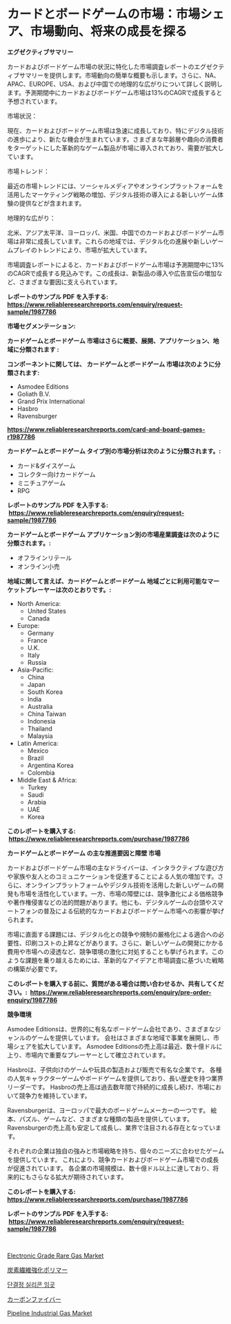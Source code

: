 <p><h1>カードとボードゲームの市場：市場シェア、市場動向、将来の成長を探る</h1></p><p><strong>エグゼクティブサマリー</strong></p>
<p><p>カードおよびボードゲーム市場の状況に特化した市場調査レポートのエグゼクティブサマリーを提供します。市場動向の簡単な概要も示します。さらに、NA、APAC、EUROPE、USA、および中国での地理的な広がりについて詳しく説明します。予測期間中にカードおよびボードゲーム市場は13%のCAGRで成長すると予想されています。</p><p>市場状況：</p><p>現在、カードおよびボードゲーム市場は急速に成長しており、特にデジタル技術の進歩により、新たな機会が生まれています。さまざまな年齢層や趣向の消費者をターゲットにした革新的なゲーム製品が市場に導入されており、需要が拡大しています。</p><p>市場トレンド：</p><p>最近の市場トレンドには、ソーシャルメディアやオンラインプラットフォームを活用したマーケティング戦略の増加、デジタル技術の導入による新しいゲーム体験の提供などが含まれます。</p><p>地理的な広がり：</p><p>北米、アジア太平洋、ヨーロッパ、米国、中国でのカードおよびボードゲーム市場は非常に成長しています。これらの地域では、デジタル化の進展や新しいゲームプレイのトレンドにより、市場が拡大しています。</p><p>市場調査レポートによると、カードおよびボードゲーム市場は予測期間中に13%のCAGRで成長する見込みです。この成長は、新製品の導入や広告宣伝の増加など、さまざまな要因に支えられています。</p></p>
<p><strong>レポートのサンプル PDF を入手する: <a href="https://www.reliableresearchreports.com/enquiry/request-sample/1987786">https://www.reliableresearchreports.com/enquiry/request-sample/1987786</a></strong></p>
<p><strong>市場セグメンテーション:</strong></p>
<p><strong> カードゲームとボードゲーム 市場はさらに概要、展開、アプリケーション、地域に分類されます :</strong></p>
<p><strong>コンポーネントに関しては、 カードゲームとボードゲーム 市場は次のように分類されます: &nbsp;</strong></p>
<p><ul><li>Asmodee Editions</li><li>Goliath B.V.</li><li>Grand Prix International</li><li>Hasbro</li><li>Ravensburger</li></ul></p>
<p><strong><a href="https://www.reliableresearchreports.com/card-and-board-games-r1987786">https://www.reliableresearchreports.com/card-and-board-games-r1987786</a></strong></p>
<p><strong> カードゲームとボードゲーム タイプ別の市場分析は次のように分類されます。:</strong></p>
<p><ul><li>カード&ダイスゲーム</li><li>コレクター向けカードゲーム</li><li>ミニチュアゲーム</li><li>RPG</li></ul></p>
<p><strong>レポートのサンプル PDF を入手する: &nbsp;<a href="https://www.reliableresearchreports.com/enquiry/request-sample/1987786">https://www.reliableresearchreports.com/enquiry/request-sample/1987786</a></strong></p>
<p><strong> カードゲームとボードゲーム アプリケーション別の市場産業調査は次のように分類されます。:</strong></p>
<p><ul><li>オフラインリテール</li><li>オンライン小売</li></ul></p>
<p><strong>地域に関して言えば、カードゲームとボードゲーム 地域ごとに利用可能なマーケットプレーヤーは次のとおりです。:</strong></p>
<p><ul>
    <li>
        North America:
        <ul>
            <li>United States</li>
            <li>Canada</li>
        </ul>
    </li>
    <li>
        Europe:
        <ul>
            <li>Germany</li>
            <li>France</li>
            <li>U.K.</li>
            <li>Italy</li>
            <li>Russia</li>
        </ul>
    </li>
    <li>
        Asia-Pacific:
        <ul>
            <li>China</li>
            <li>Japan</li>
            <li>South Korea</li>
            <li>India</li>
            <li>Australia</li>
            <li>China Taiwan</li>
            <li>Indonesia</li>
            <li>Thailand</li>
            <li>Malaysia</li>
        </ul>
    </li>
    <li>
        Latin America:
        <ul>
            <li>Mexico</li>
            <li>Brazil</li>
            <li>Argentina Korea</li>
            <li>Colombia</li>
        </ul>
    </li>
    <li>
        Middle East & Africa:
        <ul>
            <li>Turkey</li>
            <li>Saudi</li>
            <li>Arabia</li>
            <li>UAE</li>
            <li>Korea</li>
        </ul>
    </li>
    </ul></p>
<p><strong>このレポートを購入する: &nbsp;<a href="https://www.reliableresearchreports.com/purchase/1987786">https://www.reliableresearchreports.com/purchase/1987786</a></strong></p>
<p><strong>カードゲームとボードゲーム の主な推進要因と障壁 市場</strong></p>
<p><p>カードおよびボードゲーム市場の主なドライバーは、インタラクティブな遊び方や家族や友人とのコミュニケーションを促進することによる人気の増加です。さらに、オンラインプラットフォームやデジタル技術を活用した新しいゲームの開発も市場を活性化しています。一方、市場の障壁には、競争激化による価格競争や著作権侵害などの法的問題があります。他にも、デジタルゲームの台頭やスマートフォンの普及による伝統的なカードおよびボードゲーム市場への影響が挙げられます。</p><p>市場に直面する課題には、デジタル化との競争や規制の厳格化による適合への必要性、印刷コストの上昇などがあります。さらに、新しいゲームの開発にかかる費用や市場への浸透など、競争環境の激化に対処することも挙げられます。このような課題を乗り越えるためには、革新的なアイデアと市場調査に基づいた戦略の構築が必要です。</p></p>
<p><strong>このレポートを購入する前に、質問がある場合は問い合わせるか、共有してください。:&nbsp; <a href="https://www.reliableresearchreports.com/enquiry/pre-order-enquiry/1987786">https://www.reliableresearchreports.com/enquiry/pre-order-enquiry/1987786</a></strong></p>
<p><strong>競争環境</strong></p>
<p><p>Asmodee Editionsは、世界的に有名なボードゲーム会社であり、さまざまなジャンルのゲームを提供しています。 会社はさまざまな地域で事業を展開し、市場シェアを拡大しています。 Asmodee Editionsの売上高は最近、数十億ドルに上り、市場内で重要なプレーヤーとして確立されています。</p><p>Hasbroは、子供向けのゲームや玩具の製造および販売で有名な企業です。 各種の人気キャラクターゲームやボードゲームを提供しており、長い歴史を持つ業界リーダーです。 Hasbroの売上高は過去数年間で持続的に成長し続け、市場において競争力を維持しています。</p><p>Ravensburgerは、ヨーロッパで最大のボードゲームメーカーの一つです。 絵本、パズル、ゲームなど、さまざまな種類の製品を提供しています。 Ravensburgerの売上高も安定して成長し、業界で注目される存在となっています。</p><p>それぞれの企業は独自の強みと市場戦略を持ち、個々のニーズに合わせたゲームを提供しています。 これにより、競争カードおよびボードゲーム市場での成長が促進されています。 各企業の市場規模は、数十億ドル以上に達しており、将来的にもさらなる拡大が期待されています。</p></p>
<p><strong>このレポートを購入する: &nbsp; <a href="https://www.reliableresearchreports.com/purchase/1987786">https://www.reliableresearchreports.com/purchase/1987786</a></strong></p>
<p><strong>レポートのサンプル PDF を入手する: &nbsp;<a href="https://www.reliableresearchreports.com/enquiry/request-sample/1987786">https://www.reliableresearchreports.com/enquiry/request-sample/1987786</a></strong><strong></strong></p>
<p>&nbsp;</p>
<p><p><a href="https://issuu.com/reportprime-2/docs/electronic-grade-rare-gas-market-size-2030.pptx">Electronic Grade Rare Gas Market</a></p><p><a href="https://github.com/roulaayoub-saad/Market-Research-Report-List-1/blob/main/426306252876.md">炭素繊維強化ポリマー</a></p><p><a href="https://medium.com/@willislebsack/%EB%8B%A8%EA%B2%B0%EC%A0%95-%EC%8B%A4%EB%A6%AC%EC%BD%98-%ED%95%A9%EC%84%B1%EB%AC%BC-%EC%8B%9C%EC%9E%A5-%ED%8A%B8%EB%A0%8C%EB%93%9C-%EC%98%88%EC%B8%A1-%EB%B0%8F-2031%EB%85%84%EA%B9%8C%EC%A7%80%EC%9D%98-%EA%B2%BD%EC%9F%81-%EB%B6%84%EC%84%9D-46d3f4b359fc">단결정 실리콘 잉곳</a></p><p><a href="https://github.com/schmahlson/Market-Research-Report-List-1/blob/main/951338352877.md">カーボンファイバー</a></p><p><a href="https://issuu.com/reportprime-2/docs/pipeline-industrial-gas-market-size-2030.pptx">Pipeline Industrial Gas Market</a></p></p>